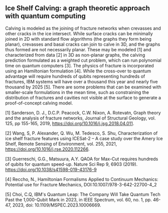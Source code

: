 ## Ice Shelf Calving: a graph theoretic approach with quantum computing

Calving is modeled as the joining of fracture networks when crevasses and other cracks in the ice intersect.
While surface cracks can be minimally joined in 2D with standard flow algorithms (the graphs they form being planar),
crevasses and basal cracks can join to calve in 3D, and the graphs thus formed are not necessarily planar.
These may be modeled [1] and characterized from data [2] in 3D as non-planar graphs, the calving prediction formulated
as a weighted cut problem, which can run polynomial time on quantum computers [3].
The physics of fracture is incorporated using an Hamiltonian formulation [4]. While the cross-over to
quantum advantage will require hundreds of qubits representing hundreds of fractures, IBM systems will
have over a thousand this year and nearly five thousand by 2025 [5]. There are some problems that can be
examined with smaller-scale formulations in the mean time, such as constraining the distribution of
fractures and cavities not visible at the surface to generate a proof-of-concept calving model.

[1] Sanderson, D. J., D.C.P. Peacock, C.W. Nixon, A. Rotevatn, Graph theory and the analysis of fracture networks, Journal of Structural Geology, vol. 125, pp 155-165, 2019, https://doi.org/10.1016/j.jsg.2018.04.011.

[2] Wang, S, P. Alexander, Q. Wu, M. Tedesco, S. Shu, Characterization of ice shelf fracture features using ICESat-2 – A case study over the Amery Ice Shelf, Remote Sensing of Environment, vol. 255, 2021, https://doi.org/10.1016/j.rse.2020.112266.

[3] Guerreschi, G.G., Matsuura, A.Y. QAOA for Max-Cut requires hundreds of qubits for quantum speed-up. Nature Sci Rep 9, 6903 (2019). https://doi.org/10.1038/s41598-019-43176-9

[4] Reccho, N., Hamiltonian Formalisms Applied to Continuum Mechanics: Potential use for Fracture Mechanics, DOI:10.1007/978-3-642-22700-4_2

[5] Choi, C.Q, IBM's Quantum Leap: The Company Will Take Quantum Tech Past the 1,000-Qubit Mark in 2023, in IEEE Spectrum, vol. 60, no. 1, pp. 46-47, 2023, doi: 10.1109/MSPEC.2023.10006669.

